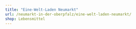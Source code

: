```yaml
---
title: "Eine-Welt-Laden Neumarkt"
url: /neumarkt-in-der-oberpfalz/eine-welt-laden-neumarkt/
shop: Lebensmittel
---
```

